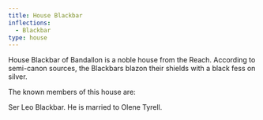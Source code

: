 ```yaml
---
title: House Blackbar
inflections:
  - Blackbar
type: house
---
```


House Blackbar of Bandallon is a noble house from the Reach. According to semi-canon sources, the Blackbars blazon their shields with a black fess on silver.

The known members of this house are:

Ser Leo Blackbar. He is married to Olene Tyrell.


